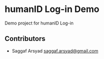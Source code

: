 # humanID Log-in Demo

Demo project for humanID Log-in

## Contributors

- Saggaf Arsyad <saggaf.arsyad@gmail.com>
